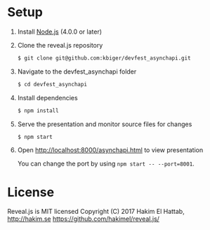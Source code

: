
# Setup

1. Install [Node.js](http://nodejs.org/) (4.0.0 or later)

1. Clone the reveal.js repository
   ```sh
   $ git clone git@github.com:kbiger/devfest_asynchapi.git
   ```

1. Navigate to the devfest_asynchapi folder
   ```sh
   $ cd devfest_asynchapi
   ```

1. Install dependencies
   ```sh
   $ npm install
   ```

1. Serve the presentation and monitor source files for changes
   ```sh
   $ npm start
   ```

1. Open <http://localhost:8000/asynchapi.html> to view presentation

   You can change the port by using `npm start -- --port=8001`.



# License

Reveal.js is MIT licensed
Copyright (C) 2017 Hakim El Hattab, http://hakim.se
https://github.com/hakimel/reveal.js/
